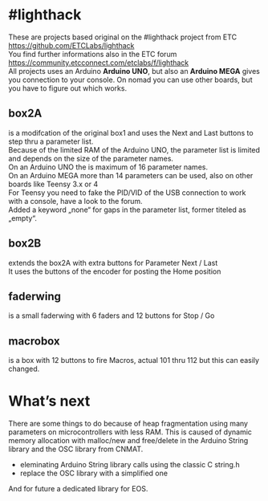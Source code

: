 # #lighthack

These are projects based original on the #lighthack project from ETC https://github.com/ETCLabs/lighthack<br>
You find further informations also in the ETC forum https://community.etcconnect.com/etclabs/f/lighthack<br>
All projects uses an Arduino **Arduino UNO**, but also an **Arduino MEGA** gives you connection to your console. On nomad you can use other boards, but you have to figure out which works.

## box2A
is a modifcation of the original box1 and uses the Next and Last buttons to step thru a parameter list.<br>
Because of the limited RAM of the Arduino UNO, the parameter list
is limited and depends on the size of the parameter names.<br>
On an Arduino UNO the is maximum of 16 parameter names.<br>
On an Arduino MEGA more than 14 parameters can be used, also
on other boards like Teensy 3.x or 4<br>
For Teensy you need to fake the PID/VID of the USB connection to
work with a console, have a look to the forum.<br>
Added a keyword „none“ for gaps in the parameter list, former titeled as „empty“.

## box2B
extends the box2A with extra buttons for Parameter Next / Last<br>
It uses the buttons of the encoder for posting the Home position

## faderwing
is a small faderwing with 6 faders and 12 buttons for Stop / Go

## macrobox
is a box with 12 buttons to fire Macros, actual 101 thru 112 but this can easily changed.

# What’s next
There are some things to do because of heap fragmentation using many parameters on microcontrollers with less RAM. This is caused of dynamic memory allocation with malloc/new and free/delete in the Arduino String library and the OSC library from CNMAT.
- eleminating Arduino String library calls using the classic C string.h 
- replace the OSC library with a simplified one<br>

And for future a dedicated library for EOS.




